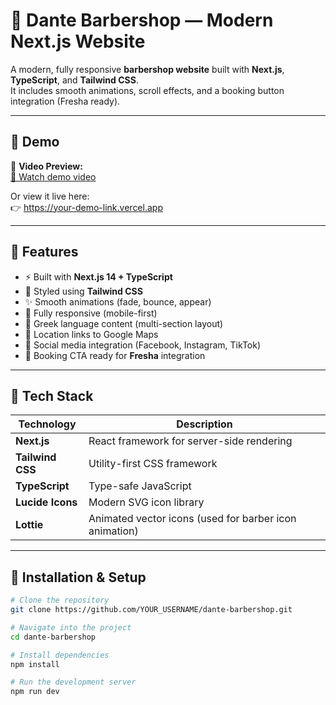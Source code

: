 # 💈 Dante Barbershop — Modern Next.js Website

A modern, fully responsive **barbershop website** built with **Next.js**, **TypeScript**, and **Tailwind CSS**.  
It includes smooth animations, scroll effects, and a booking button integration (Fresha ready).

---

## 🚀 Demo

🎥 **Video Preview:**  
[🎥 Watch demo video](./demo.gif)



Or view it live here:  
👉 https://your-demo-link.vercel.app

---

## 🧩 Features

- ⚡ Built with **Next.js 14 + TypeScript**
- 🎨 Styled using **Tailwind CSS**
- ✨ Smooth animations (fade, bounce, appear)
- 📱 Fully responsive (mobile-first)
- 💬 Greek language content (multi-section layout)
- 📍 Location links to Google Maps
- 🔗 Social media integration (Facebook, Instagram, TikTok)
- 📅 Booking CTA ready for **Fresha** integration

---

## 🧠 Tech Stack

| Technology | Description |
|-------------|--------------|
| **Next.js** | React framework for server-side rendering |
| **Tailwind CSS** | Utility-first CSS framework |
| **TypeScript** | Type-safe JavaScript |
| **Lucide Icons** | Modern SVG icon library |
| **Lottie** | Animated vector icons (used for barber icon animation) |

---

## 🧰 Installation & Setup

```bash
# Clone the repository
git clone https://github.com/YOUR_USERNAME/dante-barbershop.git

# Navigate into the project
cd dante-barbershop

# Install dependencies
npm install

# Run the development server
npm run dev
